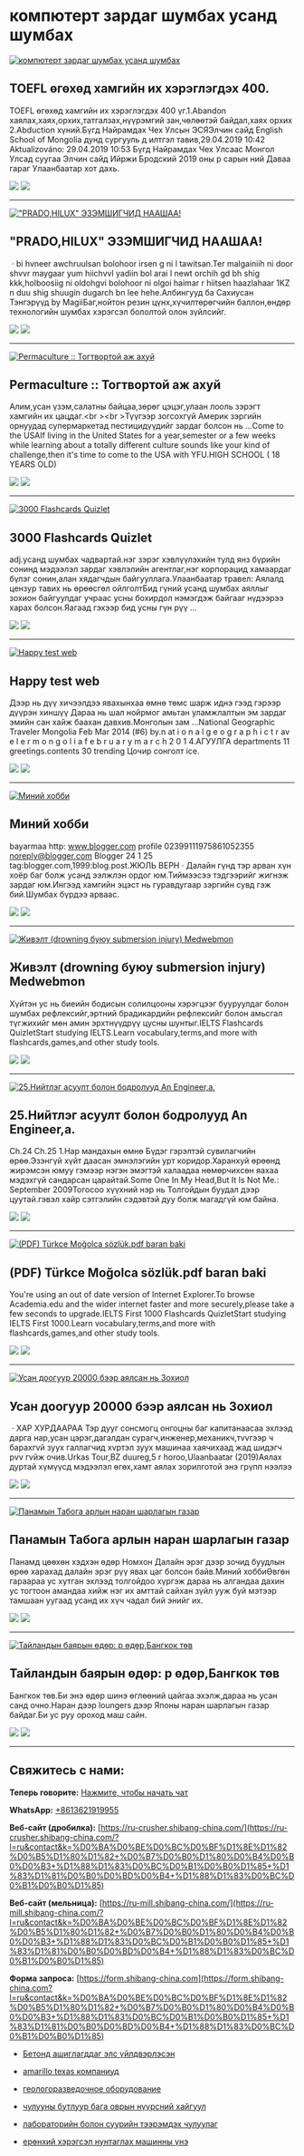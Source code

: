 # компютерт зардаг шумбах усанд шумбах

<a href="https://swt.shibang-china.com/?l=ru&img&k=%D0%BA%D0%BE%D0%BC%D0%BF%D1%8E%D1%82%D0%B5%D1%80%D1%82+%D0%B7%D0%B0%D1%80%D0%B4%D0%B0%D0%B3+%D1%88%D1%83%D0%BC%D0%B1%D0%B0%D1%85+%D1%83%D1%81%D0%B0%D0%BD%D0%B4+%D1%88%D1%83%D0%BC%D0%B1%D0%B0%D1%85" target="_blank">![компютерт зардаг шумбах усанд шумбах](http://static.shibang-china.com/all-800x300/396.jpg)</a>

## TOEFL өгөхөд хамгийн их хэрэглэгдэх 400.
TOEFL өгөхөд хамгийн их хэрэглэгдэх 400 үг.1.Abandon хаялах,хаях,орхих,татгалзах,нүүрэмгий зан,чөлөөтэй байдал,хаях орхих 2.Abduction хүний.Бүгд Найрамдах Чех Улсын ЭСЯЭлчин сайд English School of Mongolia дунд сургууль д илтгэл тавив,29.04.2019 10:42 Aktualizov&#225;no: 29.04.2019 10:53 Бүгд Найрамдах Чех Улсаас Монгол Улсад суугаа Элчин сайд Ийржи Бродский 2019 оны р сарын ний Даваа гараг Улаанбаатар хот дахь.


<a href="https://whatsapp.shibangsoft.com/WhatsApp.php" target="_blank" title="WhatsApp">![](http://static.shibang-china.com/icon/whatsapp.png)</a> <a href="https://swt.shibang-china.com/?l=ru&icon&k=%D0%BA%D0%BE%D0%BC%D0%BF%D1%8E%D1%82%D0%B5%D1%80%D1%82+%D0%B7%D0%B0%D1%80%D0%B4%D0%B0%D0%B3+%D1%88%D1%83%D0%BC%D0%B1%D0%B0%D1%85+%D1%83%D1%81%D0%B0%D0%BD%D0%B4+%D1%88%D1%83%D0%BC%D0%B1%D0%B0%D1%85" target="_blank">![](http://static.shibang-china.com/icon/chat-ru.png)</a>

---

<a href="https://swt.shibang-china.com/?l=ru&img&k=%D0%BA%D0%BE%D0%BC%D0%BF%D1%8E%D1%82%D0%B5%D1%80%D1%82+%D0%B7%D0%B0%D1%80%D0%B4%D0%B0%D0%B3+%D1%88%D1%83%D0%BC%D0%B1%D0%B0%D1%85+%D1%83%D1%81%D0%B0%D0%BD%D0%B4+%D1%88%D1%83%D0%BC%D0%B1%D0%B0%D1%85" target="_blank">![&quot;PRADO,HILUX&quot; ЭЗЭМШИГЧИД НААШАА!](http://static.shibang-china.com/all-800x300/1479.jpg)</a>

## &quot;PRADO,HILUX&quot; ЭЗЭМШИГЧИД НААШАА!
&nbsp;&#0183;&#32;bi hvneer awchruulsan bolohoor irsen g ni l tawitsan.Ter malgainiih ni door shvvr maygaar yum hiichvvl yadiin bol arai l newt orchih gd bh shig kkk,holboosiig ni oldohgvi bolohoor ni olgoi haimar r hiitsen haazlahaar 1KZ n duu shig shuugin dugarch bn lee hehe.Албингууд ба Сахиусан Тэнгэрүүд by MagiiБаг,нойтон резин цүнх,хүчилтөрөгчийн баллон,өндөр технологийн шумбах хэрэгсэл бололтой олон зүйлсийг.


<a href="https://whatsapp.shibangsoft.com/WhatsApp.php" target="_blank" title="WhatsApp">![](http://static.shibang-china.com/icon/whatsapp.png)</a> <a href="https://swt.shibang-china.com/?l=ru&icon&k=%D0%BA%D0%BE%D0%BC%D0%BF%D1%8E%D1%82%D0%B5%D1%80%D1%82+%D0%B7%D0%B0%D1%80%D0%B4%D0%B0%D0%B3+%D1%88%D1%83%D0%BC%D0%B1%D0%B0%D1%85+%D1%83%D1%81%D0%B0%D0%BD%D0%B4+%D1%88%D1%83%D0%BC%D0%B1%D0%B0%D1%85" target="_blank">![](http://static.shibang-china.com/icon/chat-ru.png)</a>

---

<a href="https://swt.shibang-china.com/?l=ru&img&k=%D0%BA%D0%BE%D0%BC%D0%BF%D1%8E%D1%82%D0%B5%D1%80%D1%82+%D0%B7%D0%B0%D1%80%D0%B4%D0%B0%D0%B3+%D1%88%D1%83%D0%BC%D0%B1%D0%B0%D1%85+%D1%83%D1%81%D0%B0%D0%BD%D0%B4+%D1%88%D1%83%D0%BC%D0%B1%D0%B0%D1%85" target="_blank">![Permaculture :: Тогтвортой аж ахуй](http://static.shibang-china.com/all-800x300/1110.jpg)</a>

## Permaculture :: Тогтвортой аж ахуй
Алим,усан үзэм,салатны байцаа,зөрөг цэцэг,улаан лооль зэрэгт хамгийн их цацдаг.&lt;br &gt;&lt;br &gt;Түүгээр зогсохгүй Америк зэргийн орнуудад супермаркетад пестицидүүдийг зардаг болсон нь …Come to the USAIf living in the United States for a year,semester or a few weeks while learning about a totally different culture sounds like your kind of challenge,then it's time to come to the USA with YFU.HIGH SCHOOL ( 18 YEARS OLD)


<a href="https://whatsapp.shibangsoft.com/WhatsApp.php" target="_blank" title="WhatsApp">![](http://static.shibang-china.com/icon/whatsapp.png)</a> <a href="https://swt.shibang-china.com/?l=ru&icon&k=%D0%BA%D0%BE%D0%BC%D0%BF%D1%8E%D1%82%D0%B5%D1%80%D1%82+%D0%B7%D0%B0%D1%80%D0%B4%D0%B0%D0%B3+%D1%88%D1%83%D0%BC%D0%B1%D0%B0%D1%85+%D1%83%D1%81%D0%B0%D0%BD%D0%B4+%D1%88%D1%83%D0%BC%D0%B1%D0%B0%D1%85" target="_blank">![](http://static.shibang-china.com/icon/chat-ru.png)</a>

---

<a href="https://swt.shibang-china.com/?l=ru&img&k=%D0%BA%D0%BE%D0%BC%D0%BF%D1%8E%D1%82%D0%B5%D1%80%D1%82+%D0%B7%D0%B0%D1%80%D0%B4%D0%B0%D0%B3+%D1%88%D1%83%D0%BC%D0%B1%D0%B0%D1%85+%D1%83%D1%81%D0%B0%D0%BD%D0%B4+%D1%88%D1%83%D0%BC%D0%B1%D0%B0%D1%85" target="_blank">![3000 Flashcards Quizlet](http://static.shibang-china.com/all-800x300/226.jpg)</a>

## 3000 Flashcards Quizlet
adj.усанд шумбах чадвартай.нэг зэрэг хэвлүүлэхийн тулд янз бүрийн сонинд мэдээлэл зардаг хэвлэлийн агентлаг,нэг корпорацид хамаардаг бүлэг сонин,алан хядагчдын байгууллага.Улаанбаатар травел: Аялалд цензур тавих нь өрөөсгөл ойлголтБид гүний усанд шумбах аяллыг зохион байгуулдаг учраас усны бохирдол нэмэгдэж байгааг нүдээрээ харах болсон.Яагаад гэхээр бид усны гүн рүү …


<a href="https://whatsapp.shibangsoft.com/WhatsApp.php" target="_blank" title="WhatsApp">![](http://static.shibang-china.com/icon/whatsapp.png)</a> <a href="https://swt.shibang-china.com/?l=ru&icon&k=%D0%BA%D0%BE%D0%BC%D0%BF%D1%8E%D1%82%D0%B5%D1%80%D1%82+%D0%B7%D0%B0%D1%80%D0%B4%D0%B0%D0%B3+%D1%88%D1%83%D0%BC%D0%B1%D0%B0%D1%85+%D1%83%D1%81%D0%B0%D0%BD%D0%B4+%D1%88%D1%83%D0%BC%D0%B1%D0%B0%D1%85" target="_blank">![](http://static.shibang-china.com/icon/chat-ru.png)</a>

---

<a href="https://swt.shibang-china.com/?l=ru&img&k=%D0%BA%D0%BE%D0%BC%D0%BF%D1%8E%D1%82%D0%B5%D1%80%D1%82+%D0%B7%D0%B0%D1%80%D0%B4%D0%B0%D0%B3+%D1%88%D1%83%D0%BC%D0%B1%D0%B0%D1%85+%D1%83%D1%81%D0%B0%D0%BD%D0%B4+%D1%88%D1%83%D0%BC%D0%B1%D0%B0%D1%85" target="_blank">![Happy test web](http://static.shibang-china.com/all-800x300/1021.jpg)</a>

## Happy test web
Дээр нь дүү хичээлдээ явахынхаа өмнө төмс шарж иднэ гээд гэрээр дүүрэн хиншүү Дараа нь шал нойрмог амьтан уламжлалтын эм зардаг эмийн сан хайж баахан давхив.Монголын зам …National Geographic Traveler Mongolia Feb Mar 2014 (#6) by.n at i o n a l g e o g r a p h i c t r av e l e r m o n g o l i a f e b r u a r y m a r c h 2 0 1 4.АГУУЛГА departments 11 greetings.contents 30 trending Цочир сонголт ice.


<a href="https://whatsapp.shibangsoft.com/WhatsApp.php" target="_blank" title="WhatsApp">![](http://static.shibang-china.com/icon/whatsapp.png)</a> <a href="https://swt.shibang-china.com/?l=ru&icon&k=%D0%BA%D0%BE%D0%BC%D0%BF%D1%8E%D1%82%D0%B5%D1%80%D1%82+%D0%B7%D0%B0%D1%80%D0%B4%D0%B0%D0%B3+%D1%88%D1%83%D0%BC%D0%B1%D0%B0%D1%85+%D1%83%D1%81%D0%B0%D0%BD%D0%B4+%D1%88%D1%83%D0%BC%D0%B1%D0%B0%D1%85" target="_blank">![](http://static.shibang-china.com/icon/chat-ru.png)</a>

---

<a href="https://swt.shibang-china.com/?l=ru&img&k=%D0%BA%D0%BE%D0%BC%D0%BF%D1%8E%D1%82%D0%B5%D1%80%D1%82+%D0%B7%D0%B0%D1%80%D0%B4%D0%B0%D0%B3+%D1%88%D1%83%D0%BC%D0%B1%D0%B0%D1%85+%D1%83%D1%81%D0%B0%D0%BD%D0%B4+%D1%88%D1%83%D0%BC%D0%B1%D0%B0%D1%85" target="_blank">![Миний хобби](http://static.shibang-china.com/all-800x300/1461.jpg)</a>

## Миний хобби
bayarmaa http: www.blogger.com profile 02399111975861052355 noreply@blogger.com Blogger 24 1 25 tag:blogger.com,1999:blog.post.ЖЮЛЬ ВЕРН&nbsp;&#0183;&#32;Далайн гүнд тэр арван хүн хоёр баг болж усанд ээлжлэн ордог юм.Тиймээсээ тэдгээрийг жигнэж зардаг юм.Ингээд хамгийн эцэст нь гуравдугаар зэргийн сувд гэж бий.Шумбах бүрдээ арваас.


<a href="https://whatsapp.shibangsoft.com/WhatsApp.php" target="_blank" title="WhatsApp">![](http://static.shibang-china.com/icon/whatsapp.png)</a> <a href="https://swt.shibang-china.com/?l=ru&icon&k=%D0%BA%D0%BE%D0%BC%D0%BF%D1%8E%D1%82%D0%B5%D1%80%D1%82+%D0%B7%D0%B0%D1%80%D0%B4%D0%B0%D0%B3+%D1%88%D1%83%D0%BC%D0%B1%D0%B0%D1%85+%D1%83%D1%81%D0%B0%D0%BD%D0%B4+%D1%88%D1%83%D0%BC%D0%B1%D0%B0%D1%85" target="_blank">![](http://static.shibang-china.com/icon/chat-ru.png)</a>

---

<a href="https://swt.shibang-china.com/?l=ru&img&k=%D0%BA%D0%BE%D0%BC%D0%BF%D1%8E%D1%82%D0%B5%D1%80%D1%82+%D0%B7%D0%B0%D1%80%D0%B4%D0%B0%D0%B3+%D1%88%D1%83%D0%BC%D0%B1%D0%B0%D1%85+%D1%83%D1%81%D0%B0%D0%BD%D0%B4+%D1%88%D1%83%D0%BC%D0%B1%D0%B0%D1%85" target="_blank">![Живэлт (drowning буюу submersion injury) Medwebmon](http://static.shibang-china.com/all-800x300/570.jpg)</a>

## Живэлт (drowning буюу submersion injury) Medwebmon
Хүйтэн ус нь биеийн бодисын солилцооны хэрэгцээг бууруулдаг болон шумбах рефлексийг,эртний брадикардийн рефлексийг болон амьсгал түгжихийг мөн амин эрхтнүүдрүү цусны шунтыг.IELTS Flashcards QuizletStart studying IELTS.Learn vocabulary,terms,and more with flashcards,games,and other study tools.


<a href="https://whatsapp.shibangsoft.com/WhatsApp.php" target="_blank" title="WhatsApp">![](http://static.shibang-china.com/icon/whatsapp.png)</a> <a href="https://swt.shibang-china.com/?l=ru&icon&k=%D0%BA%D0%BE%D0%BC%D0%BF%D1%8E%D1%82%D0%B5%D1%80%D1%82+%D0%B7%D0%B0%D1%80%D0%B4%D0%B0%D0%B3+%D1%88%D1%83%D0%BC%D0%B1%D0%B0%D1%85+%D1%83%D1%81%D0%B0%D0%BD%D0%B4+%D1%88%D1%83%D0%BC%D0%B1%D0%B0%D1%85" target="_blank">![](http://static.shibang-china.com/icon/chat-ru.png)</a>

---

<a href="https://swt.shibang-china.com/?l=ru&img&k=%D0%BA%D0%BE%D0%BC%D0%BF%D1%8E%D1%82%D0%B5%D1%80%D1%82+%D0%B7%D0%B0%D1%80%D0%B4%D0%B0%D0%B3+%D1%88%D1%83%D0%BC%D0%B1%D0%B0%D1%85+%D1%83%D1%81%D0%B0%D0%BD%D0%B4+%D1%88%D1%83%D0%BC%D0%B1%D0%B0%D1%85" target="_blank">![25.Нийтлэг асуулт болон бодролууд An Engineer,a.](http://static.shibang-china.com/all-800x300/744.jpg)</a>

## 25.Нийтлэг асуулт болон бодролууд An Engineer,a.
Ch.24 Ch.25 1.Нар мандахын өмнө Бүдэг гэрэлтэй сувилагчийн өрөө.Эзэнгүй хүйт даасан эмнэлэгийн урт коридор.Харанхуй өрөөнд жирэмсэн юмуу гэмээр нэгэн эмэгтэй халаадаа нөмөрчихсөн яахаа мэдэхгүй сандарсан царайтай.Some One In My Head,But It Is Not Me.: September 2009Тогосоо хүүхний нэр нь Толгойдын буудал дээр цуутай.гэвэл хайр сэтгэлийн сэдэвтэй дуу болж магадгүй юм байна.


<a href="https://whatsapp.shibangsoft.com/WhatsApp.php" target="_blank" title="WhatsApp">![](http://static.shibang-china.com/icon/whatsapp.png)</a> <a href="https://swt.shibang-china.com/?l=ru&icon&k=%D0%BA%D0%BE%D0%BC%D0%BF%D1%8E%D1%82%D0%B5%D1%80%D1%82+%D0%B7%D0%B0%D1%80%D0%B4%D0%B0%D0%B3+%D1%88%D1%83%D0%BC%D0%B1%D0%B0%D1%85+%D1%83%D1%81%D0%B0%D0%BD%D0%B4+%D1%88%D1%83%D0%BC%D0%B1%D0%B0%D1%85" target="_blank">![](http://static.shibang-china.com/icon/chat-ru.png)</a>

---

<a href="https://swt.shibang-china.com/?l=ru&img&k=%D0%BA%D0%BE%D0%BC%D0%BF%D1%8E%D1%82%D0%B5%D1%80%D1%82+%D0%B7%D0%B0%D1%80%D0%B4%D0%B0%D0%B3+%D1%88%D1%83%D0%BC%D0%B1%D0%B0%D1%85+%D1%83%D1%81%D0%B0%D0%BD%D0%B4+%D1%88%D1%83%D0%BC%D0%B1%D0%B0%D1%85" target="_blank">![(PDF) T&#252;rkce Moğolca s&#246;zl&#252;k.pdf baran baki](http://static.shibang-china.com/all-800x300/770.jpg)</a>

## (PDF) T&#252;rkce Moğolca s&#246;zl&#252;k.pdf baran baki
You're using an out of date version of Internet Explorer.To browse Academia.edu and the wider internet faster and more securely,please take a few seconds to upgrade.IELTS First 1000 Flashcards QuizletStart studying IELTS First 1000.Learn vocabulary,terms,and more with flashcards,games,and other study tools.


<a href="https://whatsapp.shibangsoft.com/WhatsApp.php" target="_blank" title="WhatsApp">![](http://static.shibang-china.com/icon/whatsapp.png)</a> <a href="https://swt.shibang-china.com/?l=ru&icon&k=%D0%BA%D0%BE%D0%BC%D0%BF%D1%8E%D1%82%D0%B5%D1%80%D1%82+%D0%B7%D0%B0%D1%80%D0%B4%D0%B0%D0%B3+%D1%88%D1%83%D0%BC%D0%B1%D0%B0%D1%85+%D1%83%D1%81%D0%B0%D0%BD%D0%B4+%D1%88%D1%83%D0%BC%D0%B1%D0%B0%D1%85" target="_blank">![](http://static.shibang-china.com/icon/chat-ru.png)</a>

---

<a href="https://swt.shibang-china.com/?l=ru&img&k=%D0%BA%D0%BE%D0%BC%D0%BF%D1%8E%D1%82%D0%B5%D1%80%D1%82+%D0%B7%D0%B0%D1%80%D0%B4%D0%B0%D0%B3+%D1%88%D1%83%D0%BC%D0%B1%D0%B0%D1%85+%D1%83%D1%81%D0%B0%D0%BD%D0%B4+%D1%88%D1%83%D0%BC%D0%B1%D0%B0%D1%85" target="_blank">![Усан доогуур 20000 бээр аялсан нь Зохиол](http://static.shibang-china.com/all-800x300/327.jpg)</a>

## Усан доогуур 20000 бээр аялсан нь Зохиол
&nbsp;&#0183;&#32;ХАР ХУРДААРАА Тэр дууг сонсмогц онгоцны баг капитанаасаа эхлээд дарга нар,усан цэрэг,дагалдан сурагч,инженер,механикч,тvvгээр ч барахгvй зуух галлагчид хvртэл зуух машинаа хаячихаад жад шидэгч рvv гvйж очив.Urkas Tour,BZ duureg,5 r horoo,Ulaanbaatar (2019)Аялах дуртай хүмүүсд мэдээлэл өгөх,хамт аялах зорилготой энэ грүпп нээлээ


<a href="https://whatsapp.shibangsoft.com/WhatsApp.php" target="_blank" title="WhatsApp">![](http://static.shibang-china.com/icon/whatsapp.png)</a> <a href="https://swt.shibang-china.com/?l=ru&icon&k=%D0%BA%D0%BE%D0%BC%D0%BF%D1%8E%D1%82%D0%B5%D1%80%D1%82+%D0%B7%D0%B0%D1%80%D0%B4%D0%B0%D0%B3+%D1%88%D1%83%D0%BC%D0%B1%D0%B0%D1%85+%D1%83%D1%81%D0%B0%D0%BD%D0%B4+%D1%88%D1%83%D0%BC%D0%B1%D0%B0%D1%85" target="_blank">![](http://static.shibang-china.com/icon/chat-ru.png)</a>

---

<a href="https://swt.shibang-china.com/?l=ru&img&k=%D0%BA%D0%BE%D0%BC%D0%BF%D1%8E%D1%82%D0%B5%D1%80%D1%82+%D0%B7%D0%B0%D1%80%D0%B4%D0%B0%D0%B3+%D1%88%D1%83%D0%BC%D0%B1%D0%B0%D1%85+%D1%83%D1%81%D0%B0%D0%BD%D0%B4+%D1%88%D1%83%D0%BC%D0%B1%D0%B0%D1%85" target="_blank">![Панамын Табога арлын наран шарлагын газар](http://static.shibang-china.com/all-800x300/1444.jpg)</a>

## Панамын Табога арлын наран шарлагын газар
Панамд цөөхөн хэдхэн өдөр Номхон Далайн эрэг дээр зочид буудлын өрөө харахад далайн эрэг рүү явах цаг болсон байв.Миний хоббиӨвгөн гараараа ус хутган эхлээд толгойдоо хүргэж дараа нь алгандаа дахин ус тогтоон амандаа хийж нэг их амттай сайхан зүйл ууж буй мэтээр тамшаан уугаад усанд их хүч чадал бий энийг их.


<a href="https://whatsapp.shibangsoft.com/WhatsApp.php" target="_blank" title="WhatsApp">![](http://static.shibang-china.com/icon/whatsapp.png)</a> <a href="https://swt.shibang-china.com/?l=ru&icon&k=%D0%BA%D0%BE%D0%BC%D0%BF%D1%8E%D1%82%D0%B5%D1%80%D1%82+%D0%B7%D0%B0%D1%80%D0%B4%D0%B0%D0%B3+%D1%88%D1%83%D0%BC%D0%B1%D0%B0%D1%85+%D1%83%D1%81%D0%B0%D0%BD%D0%B4+%D1%88%D1%83%D0%BC%D0%B1%D0%B0%D1%85" target="_blank">![](http://static.shibang-china.com/icon/chat-ru.png)</a>

---

<a href="https://swt.shibang-china.com/?l=ru&img&k=%D0%BA%D0%BE%D0%BC%D0%BF%D1%8E%D1%82%D0%B5%D1%80%D1%82+%D0%B7%D0%B0%D1%80%D0%B4%D0%B0%D0%B3+%D1%88%D1%83%D0%BC%D0%B1%D0%B0%D1%85+%D1%83%D1%81%D0%B0%D0%BD%D0%B4+%D1%88%D1%83%D0%BC%D0%B1%D0%B0%D1%85" target="_blank">![Тайландын баярын өдөр: р өдөр,Бангкок төв](http://static.shibang-china.com/all-800x300/199.jpg)</a>

## Тайландын баярын өдөр: р өдөр,Бангкок төв
Бангкок төв.Би энэ өдөр шинэ өглөөний цайгаа эхэлж,дараа нь усан санд очно.Наран дээр loungers дээр Японы наран шарлагын газар байдаг.Би ус руу ороход маш сайн.

<a href="https://whatsapp.shibangsoft.com/WhatsApp.php" target="_blank" title="WhatsApp">![](http://static.shibang-china.com/icon/whatsapp.png)</a> <a href="https://swt.shibang-china.com/?l=ru&icon&k=%D0%BA%D0%BE%D0%BC%D0%BF%D1%8E%D1%82%D0%B5%D1%80%D1%82+%D0%B7%D0%B0%D1%80%D0%B4%D0%B0%D0%B3+%D1%88%D1%83%D0%BC%D0%B1%D0%B0%D1%85+%D1%83%D1%81%D0%B0%D0%BD%D0%B4+%D1%88%D1%83%D0%BC%D0%B1%D0%B0%D1%85" target="_blank">![](http://static.shibang-china.com/icon/chat-ru.png)</a>

---
## Свяжитесь с нами:

**Теперь говорите:** [Нажмите, чтобы начать чат](https://swt.shibang-china.com?l=ru&contact&k=%D0%BA%D0%BE%D0%BC%D0%BF%D1%8E%D1%82%D0%B5%D1%80%D1%82+%D0%B7%D0%B0%D1%80%D0%B4%D0%B0%D0%B3+%D1%88%D1%83%D0%BC%D0%B1%D0%B0%D1%85+%D1%83%D1%81%D0%B0%D0%BD%D0%B4+%D1%88%D1%83%D0%BC%D0%B1%D0%B0%D1%85)

**WhatsApp:**  [+8613621919955](https://whatsapp.shibangsoft.com/WhatsApp.php)

**Веб-сайт (дробилка):** [https://ru-crusher.shibang-china.com/](https://ru-crusher.shibang-china.com/?l=ru&contact&k=%D0%BA%D0%BE%D0%BC%D0%BF%D1%8E%D1%82%D0%B5%D1%80%D1%82+%D0%B7%D0%B0%D1%80%D0%B4%D0%B0%D0%B3+%D1%88%D1%83%D0%BC%D0%B1%D0%B0%D1%85+%D1%83%D1%81%D0%B0%D0%BD%D0%B4+%D1%88%D1%83%D0%BC%D0%B1%D0%B0%D1%85)

**Веб-сайт (мельница):** [https://ru-mill.shibang-china.com/](https://ru-mill.shibang-china.com/?l=ru&contact&k=%D0%BA%D0%BE%D0%BC%D0%BF%D1%8E%D1%82%D0%B5%D1%80%D1%82+%D0%B7%D0%B0%D1%80%D0%B4%D0%B0%D0%B3+%D1%88%D1%83%D0%BC%D0%B1%D0%B0%D1%85+%D1%83%D1%81%D0%B0%D0%BD%D0%B4+%D1%88%D1%83%D0%BC%D0%B1%D0%B0%D1%85)

**Форма запроса:** [https://form.shibang-china.com](https://form.shibang-china.com?l=ru&contact&k=%D0%BA%D0%BE%D0%BC%D0%BF%D1%8E%D1%82%D0%B5%D1%80%D1%82+%D0%B7%D0%B0%D1%80%D0%B4%D0%B0%D0%B3+%D1%88%D1%83%D0%BC%D0%B1%D0%B0%D1%85+%D1%83%D1%81%D0%B0%D0%BD%D0%B4+%D1%88%D1%83%D0%BC%D0%B1%D0%B0%D1%85)

* [Бетонд ашиглагддаг элс үйлдвэрлэсэн](../126/%D0%91%D0%B5%D1%82%D0%BE%D0%BD%D0%B4%20%D0%B0%D1%88%D0%B8%D0%B3%D0%BB%D0%B0%D0%B3%D0%B4%D0%B4%D0%B0%D0%B3%20%D1%8D%D0%BB%D1%81%20%D2%AF%D0%B9%D0%BB%D0%B4%D0%B2%D1%8D%D1%80%D0%BB%D1%8D%D1%81%D1%8D%D0%BD.md)

* [amarillo texas компаниуд](../129/amarillo%20texas%20%D0%BA%D0%BE%D0%BC%D0%BF%D0%B0%D0%BD%D0%B8%D1%83%D0%B4.md)

* [геологоразведочное оборудование](../130/%D0%B3%D0%B5%D0%BE%D0%BB%D0%BE%D0%B3%D0%BE%D1%80%D0%B0%D0%B7%D0%B2%D0%B5%D0%B4%D0%BE%D1%87%D0%BD%D0%BE%D0%B5%20%D0%BE%D0%B1%D0%BE%D1%80%D1%83%D0%B4%D0%BE%D0%B2%D0%B0%D0%BD%D0%B8%D0%B5.md)

* [чулууны бутлуур бага оврын нүүрсний хайгуул](../128/%D1%87%D1%83%D0%BB%D1%83%D1%83%D0%BD%D1%8B%20%D0%B1%D1%83%D1%82%D0%BB%D1%83%D1%83%D1%80%20%D0%B1%D0%B0%D0%B3%D0%B0%20%D0%BE%D0%B2%D1%80%D1%8B%D0%BD%20%D0%BD%D2%AF%D2%AF%D1%80%D1%81%D0%BD%D0%B8%D0%B9%20%D1%85%D0%B0%D0%B9%D0%B3%D1%83%D1%83%D0%BB.md)

* [лабораторийн болон суурийн тээрэмдэх чулуулаг](../127/%D0%BB%D0%B0%D0%B1%D0%BE%D1%80%D0%B0%D1%82%D0%BE%D1%80%D0%B8%D0%B9%D0%BD%20%D0%B1%D0%BE%D0%BB%D0%BE%D0%BD%20%D1%81%D1%83%D1%83%D1%80%D0%B8%D0%B9%D0%BD%20%D1%82%D1%8D%D1%8D%D1%80%D1%8D%D0%BC%D0%B4%D1%8D%D1%85%20%D1%87%D1%83%D0%BB%D1%83%D1%83%D0%BB%D0%B0%D0%B3.md)

* [ерөнхий хэрэгсэл нунтаглах машинны үнэ](../128/%D0%B5%D1%80%D3%A9%D0%BD%D1%85%D0%B8%D0%B9%20%D1%85%D1%8D%D1%80%D1%8D%D0%B3%D1%81%D1%8D%D0%BB%20%D0%BD%D1%83%D0%BD%D1%82%D0%B0%D0%B3%D0%BB%D0%B0%D1%85%20%D0%BC%D0%B0%D1%88%D0%B8%D0%BD%D0%BD%D1%8B%20%D2%AF%D0%BD%D1%8D.md)
